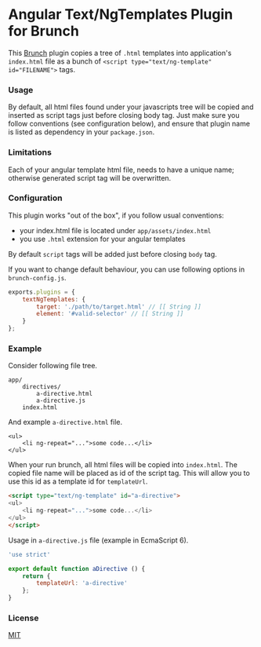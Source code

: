 # Angular Text/NgTemplates Plugin for Brunch

This [Brunch](http://brunch.io) plugin copies a tree of `.html` templates into application's `index.html` file as a bunch of `<script type="text/ng-template" id="FILENAME">` tags.

<!-- TODO installation -->

### Usage

By default, all html files found under your javascripts tree will be copied and inserted as script tags just before closing body tag. Just make sure you follow conventions (see configuration below), and ensure that plugin name is listed as dependency in your `package.json`.

### Limitations

Each of your angular template html file, needs to have a unique name; otherwise generated script tag will be overwritten.

### Configuration

This plugin works "out of the box", if you follow usual conventions:

- your index.html file is located under `app/assets/index.html`
- you use `.html` extension for your angular templates

By default `script` tags will be added just before closing `body` tag.

If you want to change default behaviour, you can use following options in `brunch-config.js`.

```javascript
exports.plugins = {
    textNgTemplates: {
        target: './path/to/target.html' // [[ String ]]
        element: '#valid-selector' // [[ String ]]
    }
};
```

### Example

Consider following file tree.

```
app/
    directives/
        a-directive.html
        a-directive.js
    index.html
```

And example `a-directive.html` file.

```
<ul>
    <li ng-repeat="...">some code...</li>
</ul>
```

When your run brunch, all html files will be copied into `index.html`. The copied file name will be placed as id of the script tag. This will allow you to use this id as a template id for `templateUrl`.

```html
<script type="text/ng-template" id="a-directive">
<ul>
    <li ng-repeat="...">some code...</li>
</ul>
</script>
```

Usage in `a-directive.js` file (example in EcmaScript 6).
```javascript
'use strict'

export default function aDirective () {
    return {
        templateUrl: 'a-directive'
    };
}
```

### License

[MIT](LICENSE)
